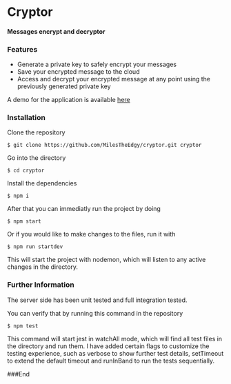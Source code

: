 # Cryptor
####  Messages encrypt and decryptor

### Features

- Generate a private key to safely encrypt your messages
- Save your encrypted message to the cloud
- Access and decrypt your encrypted message at any point using the previously generated private key

A demo for the application is available [here](https://encryptor-app.herokuapp.com/)

### Installation
Clone the repository

`$ git clone https://github.com/MilesTheEdgy/cryptor.git cryptor`

Go into the directory

`$ cd cryptor`

Install the dependencies

`$ npm i`

After that you can immediatly run the project by doing

`$ npm start`

Or if you would like to make changes to the files, run it with

`$ npm run startdev`

This will start the project with nodemon, which will listen to any active changes in the directory.

### Further Information

The server side has been unit tested and full integration tested.

You can verify that by running this command in the repository

`$ npm test`

This command will start jest in watchAll mode, which will find all test files in the directory and run them. I have added certain flags to customize the testing experience, such as verbose to show further test details, setTimeout to extend the default timeout and runInBand to run the tests sequentially.

###End